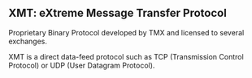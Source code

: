## XMT: eXtreme Message Transfer Protocol

Proprietary Binary Protocol developed by TMX and licensed to several exchanges.
  
XMT is a direct data-feed protocol such as TCP (Transmission Control Protocol) or UDP (User Datagram Protocol).




